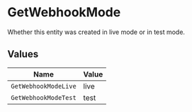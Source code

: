 # GetWebhookMode

Whether this entity was created in live mode or in test mode.


## Values

| Name                 | Value                |
| -------------------- | -------------------- |
| `GetWebhookModeLive` | live                 |
| `GetWebhookModeTest` | test                 |